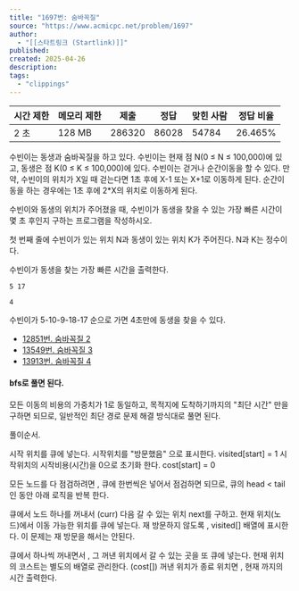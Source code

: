 ```yaml
---
title: "1697번: 숨바꼭질"
source: "https://www.acmicpc.net/problem/1697"
author:
  - "[[스타트링크 (Startlink)]]"
published:
created: 2025-04-26
description:
tags:
  - "clippings"
---
```

| 시간 제한 | 메모리 제한 | 제출 | 정답 | 맞힌 사람 | 정답 비율 |
| --- | --- | --- | --- | --- | --- |
| 2 초 | 128 MB | 286320 | 86028 | 54784 | 26.465% |

수빈이는 동생과 숨바꼭질을 하고 있다. 수빈이는 현재 점 N(0 ≤ N ≤ 100,000)에 있고, 동생은 점 K(0 ≤ K ≤ 100,000)에 있다. 수빈이는 걷거나 순간이동을 할 수 있다. 만약, 수빈이의 위치가 X일 때 걷는다면 1초 후에 X-1 또는 X+1로 이동하게 된다. 순간이동을 하는 경우에는 1초 후에 2\*X의 위치로 이동하게 된다.

수빈이와 동생의 위치가 주어졌을 때, 수빈이가 동생을 찾을 수 있는 가장 빠른 시간이 몇 초 후인지 구하는 프로그램을 작성하시오.

첫 번째 줄에 수빈이가 있는 위치 N과 동생이 있는 위치 K가 주어진다. N과 K는 정수이다.

수빈이가 동생을 찾는 가장 빠른 시간을 출력한다.

```
5 17
```

```
4
```

수빈이가 5-10-9-18-17 순으로 가면 4초만에 동생을 찾을 수 있다.

- [12851번. 숨바꼭질 2](https://www.acmicpc.net/problem/12851)
- [13549번. 숨바꼭질 3](https://www.acmicpc.net/problem/13549)
- [13913번. 숨바꼭질 4](https://www.acmicpc.net/problem/13913)


#### bfs로 풀면 된다.

모든 이동의 비용의 가중치가 1로 동일하고,
목적지에 도착하기까지의 "최단 시간" 만을 구하면 되므로,
일반적인 최단 경로 문제 해결 방식대로 풀면 된다.

풀이순서.

시작 위치를 큐에 넣는다. 
시작위치를 "방문했음" 으로 표시한다. visited[start] = 1
시작위치의 시작비용(시간)을 0으로 초기화 한다. cost[start] = 0

모든 노드를 다 점검하려면 , 큐에 한번씩은 넣어서 점검하면 되므로,
큐의 head < tail 인 동안 아래 로직을 반복 한다.

큐에서 노드 하나를 꺼내서 (curr)
다음 갈 수 있는 위치 next를 구하고.
현재 위치(노드)에서 이동 가능한 위치를 큐에 넣는다.
재 방문하지 않도록 , visited[] 배열에 표시한다. 이 문제는 재 방문을 해서는 안된다. 

큐에서 하나씩 꺼내면서 ,
그 꺼낸 위치에서 갈 수 있는 곳을 또 큐에 넣는다.
현재 위치의 코스트는 별도의 배열로 관리한다. (cost[])
꺼낸 위치가 종료 위치면 , 현재 까지의 시간 출력한다.

